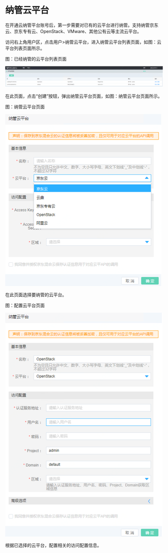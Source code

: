 # 纳管云平台

在开通云纳管平台账号后，第一步需要对已有的云平台进行纳管。支持纳管京东云、京东专有云、OpenStack、VMware、其他公有云等主流云平台。

访问右上角用户区，点击用户>纳管云平台，进入纳管云平台列表页面，如图：云平台列表页面所示。

图：已经纳管的云平台列表页面

![register-1](../../../../image/JDFusion/register-1.png)

在此页面，点击“创建”按钮，弹出纳管云平台页面，如图：纳管云平台页面所示。

图：纳管云平台页面

![register-2](../../../../image/JDFusion/register-2.png)

在此页面选择要纳管的云平台。

图：配置云平台页面

![register-3](../../../../image/JDFusion/register-3.png)

根据已选择的云平台，配置相关的访问配置信息。

